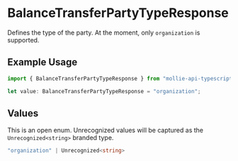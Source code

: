 # BalanceTransferPartyTypeResponse

Defines the type of the party. At the moment, only `organization` is supported.

## Example Usage

```typescript
import { BalanceTransferPartyTypeResponse } from "mollie-api-typescript/models";

let value: BalanceTransferPartyTypeResponse = "organization";
```

## Values

This is an open enum. Unrecognized values will be captured as the `Unrecognized<string>` branded type.

```typescript
"organization" | Unrecognized<string>
```